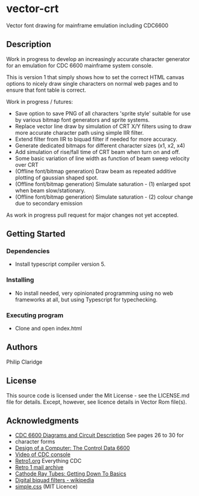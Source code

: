 # vector-crt
Vector font drawing for mainframe emulation including CDC6600

## Description

Work in progress to develop an increasingly accurate character generator for an emulation for 
CDC 6600 mainframe system console.

This is version 1 that simply shows how to set the correct HTML canvas options to nicely draw 
single characters on normal web pages and to ensure that font table is correct.

Work in progress / futures:
* Save option to save PNG of all characters 'sprite style' suitable for use by various 
bitmap font generators and sprite systems.
* Replace vector line draw by simulation of CRT X/Y filters using to draw more accurate character path using simple IIR filter.
* Extend filter from IIR to biquad filter if needed for more accuracy.
* Generate dedicated bitmaps for different character sizes (x1, x2, x4)
* Add simulation of rise/fall time of CRT beam when turn on and off. 
* Some basic variation of line width as function of beam sweep velocity over CRT
* (Offline font/bitmap generation) Draw beam as repeated additive plotting of gaussian shaped spot.
* (Offline font/bitmap generation) Simulate saturation - (1) enlarged spot when beam slow/stationary.
* (Offline font/bitmap generation) Simulate saturation - (2) colour change due to secondary emission 

As work in progress pull request for major changes not yet accepted. 

## Getting Started

### Dependencies

* Install typescript compiler version 5.

### Installing

* No install needed, very opinionated programming using no web frameworks at all, but using Typescript for typechecking. 

### Executing program

* Clone and open index.html

## Authors

Philip Claridge

## License

This source code is licensed under the Mit License - see the LICENSE.md file for details. 
Except, however, see licence details in Vector Rom file(s).

## Acknowledgments

* [CDC 6600 Diagrams and Circuit Description](http://www.bitsavers.org/pdf/cdc/cyber/cyber_70/fieldEngr/60125000C_6602_6603_6622_6681_6682_Data_Channel_Diagrams_Dec65.pdf) See pages 26 to 30 for 
* character forms
* [Design of a Computer: The Control Data 6600](http://ygdes.com/CDC/DesignOfAComputer_CDC6600.pdf)
* [Video of CDC console](https://www.youtube.com/watch?v=wcSmUEaCRp8)
* [Retro1.org](https://codex.retro1.org/cdc:start) Everything CDC
* [Retro 1 mail archive](https://archer.retro1.org/login)
* [Cathode Ray Tubes: Getting Down To Basics](https://w140.com/tekwiki/images/2/2b/068-0313-00.pdf)
* [Digital biquad filters - wikipedia](https://en.wikipedia.org/wiki/Digital_biquad_filter)
* [simple.css](https://simplecss.org) (MIT Licence)
